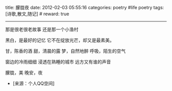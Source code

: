 title: 朦胧夜
date: 2012-02-03 05:55:16
categories: poetry #life poetry
tags: [诗歌,散文,随记]  # <!--more-->
reward: true

---

那是很老很老故事
还是那一个小渔村

黑白，是最好的记忆
它不在绽放光芒，却又是最素美。 

<!--more-->

甘，陈香的酒
甜，清晨的露
梦，自然地醉
呼吸，陌生的空气

窗边的冷雨细细
浸透在熟睡的城市
远方又有谁的声音

朦胧，美
晚安，夜

- [来源：个人QQ空间]
